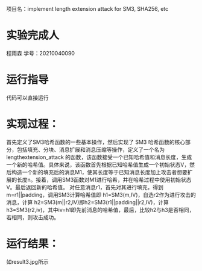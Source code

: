 项目名：implement length extension attack for SM3, SHA256, etc
# 实验完成人
程雨森
学号：20210040090
# 运行指导
代码可以直接运行
# 实现过程：
首先定义了SM3哈希函数的一些基本操作，然后实现了 SM3 哈希函数的核心部分，包括填充、分块、消息扩展和消息压缩等操作，定义了一个名为lengthextension_attack 的函数，该函数接受一个已知哈希值和消息长度，生成一个新的哈希值。具体来说，该函数首先根据已知哈希值生成一个初始状态V，然后构造一个新的填充后的消息M1，使其长度等于已知消息长度加上攻击者想要扩展的长度n。接着，调用SM3函数对M1进行哈希，并在哈希过程中使用初始状态V。最后返回新的哈希值。
对任意消息r1，首先对其进行填充，得到 m=r1||padding，调用SM3计算哈希值即 h1=SM3(m,IV)，自选r2作为进行攻击的消息，计算 h2=SM3(m||r2,IV)即h2=SM3(r1||padding||r2,IV)，计算 h3=SM3(r2,iv)，其中iv=h1即先前消息的哈希值，最后，比较h2与h3是否相同，若相同，则攻击成功。
# 运行结果：
如result3.jpg所示

